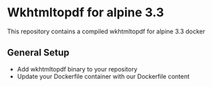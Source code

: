 # Wkhtmltopdf for alpine 3.3
This repository contains a compiled wkhtmltopdf for alpine 3.3 docker 

## General Setup
* Add wkhtmltopdf binary to your repository
* Update your Dockerfile container with our Dockerfile content
